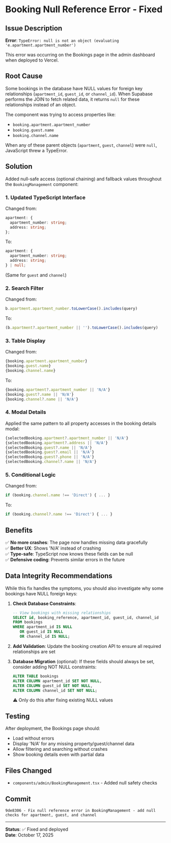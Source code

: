 # Booking Null Reference Error - Fixed

## Issue Description

**Error**: `TypeError: null is not an object (evaluating 'e.apartment.apartment_number')`

This error was occurring on the Bookings page in the admin dashboard when deployed to Vercel.

## Root Cause

Some bookings in the database have NULL values for foreign key relationships (`apartment_id`, `guest_id`, or `channel_id`). When Supabase performs the JOIN to fetch related data, it returns `null` for these relationships instead of an object.

The component was trying to access properties like:
- `booking.apartment.apartment_number`
- `booking.guest.name`
- `booking.channel.name`

When any of these parent objects (`apartment`, `guest`, `channel`) were `null`, JavaScript threw a TypeError.

## Solution

Added null-safe access (optional chaining) and fallback values throughout the `BookingManagement` component:

### 1. Updated TypeScript Interface

Changed from:
```typescript
apartment: {
  apartment_number: string;
  address: string;
};
```

To:
```typescript
apartment: {
  apartment_number: string;
  address: string;
} | null;
```

(Same for `guest` and `channel`)

### 2. Search Filter

Changed from:
```typescript
b.apartment.apartment_number.toLowerCase().includes(query)
```

To:
```typescript
(b.apartment?.apartment_number || '').toLowerCase().includes(query)
```

### 3. Table Display

Changed from:
```typescript
{booking.apartment.apartment_number}
{booking.guest.name}
{booking.channel.name}
```

To:
```typescript
{booking.apartment?.apartment_number || 'N/A'}
{booking.guest?.name || 'N/A'}
{booking.channel?.name || 'N/A'}
```

### 4. Modal Details

Applied the same pattern to all property accesses in the booking details modal:
```typescript
{selectedBooking.apartment?.apartment_number || 'N/A'}
{selectedBooking.apartment?.address || 'N/A'}
{selectedBooking.guest?.name || 'N/A'}
{selectedBooking.guest?.email || 'N/A'}
{selectedBooking.guest?.phone || 'N/A'}
{selectedBooking.channel?.name || 'N/A'}
```

### 5. Conditional Logic

Changed from:
```typescript
if (booking.channel.name !== 'Direct') { ... }
```

To:
```typescript
if (booking.channel?.name !== 'Direct') { ... }
```

## Benefits

✅ **No more crashes**: The page now handles missing data gracefully  
✅ **Better UX**: Shows 'N/A' instead of crashing  
✅ **Type-safe**: TypeScript now knows these fields can be null  
✅ **Defensive coding**: Prevents similar errors in the future  

## Data Integrity Recommendations

While this fix handles the symptoms, you should also investigate why some bookings have NULL foreign keys:

1. **Check Database Constraints**:
   ```sql
   -- View bookings with missing relationships
   SELECT id, booking_reference, apartment_id, guest_id, channel_id
   FROM bookings
   WHERE apartment_id IS NULL 
      OR guest_id IS NULL 
      OR channel_id IS NULL;
   ```

2. **Add Validation**: Update the booking creation API to ensure all required relationships are set

3. **Database Migration** (optional): If these fields should always be set, consider adding NOT NULL constraints:
   ```sql
   ALTER TABLE bookings
   ALTER COLUMN apartment_id SET NOT NULL,
   ALTER COLUMN guest_id SET NOT NULL,
   ALTER COLUMN channel_id SET NOT NULL;
   ```
   ⚠️ Only do this after fixing existing NULL values

## Testing

After deployment, the Bookings page should:
- Load without errors
- Display 'N/A' for any missing property/guest/channel data
- Allow filtering and searching without crashes
- Show booking details even with partial data

## Files Changed

- `components/admin/BookingManagement.tsx` - Added null safety checks

## Commit

```
9de8306 - Fix null reference error in BookingManagement - add null checks for apartment, guest, and channel
```

---

**Status**: ✅ Fixed and deployed  
**Date**: October 17, 2025

